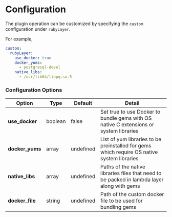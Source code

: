 # Configuration

The plugin operation can be customized by specifying the `custom` configuration under `rubyLayer`. 

For example,

```yml
custom:
  rubyLayer:
    use_docker: true
    docker_yums:
      - postgresql-devel
    native_libs:
      - /usr/lib64/libpq.so.5
  ```

### Configuration Options


| Option          | Type    |  Default      |      Detail         |
| -------------   |-------- |-------------- | --------------------|
| **use_docker**  | boolean | false         | Set true to use Docker to bundle gems with OS native C extensions or system libraries |
| **docker_yums** | array   | undefined     | List of yum libraries to be preinstalled for gems which require OS native system libraries |
| **native_libs** | array   | undefined     | Paths of the native libraries files that need to be packed in lambda layer along with gems |
| **docker_file** | string  | undefined     | Path of the custom docker file to be used for bundling gems|
